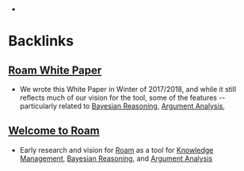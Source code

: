 - 

# Backlinks
## [Roam White Paper](<Roam White Paper.md>)
- We wrote this White Paper in Winter of 2017/2018, and while it still reflects much of our vision for the tool, some of the features -- particularly related to [Bayesian Reasoning](<Bayesian Reasoning.md>), [Argument Analysis](<Argument Analysis.md>),

## [Welcome to Roam](<Welcome to Roam.md>)
- Early research and vision for [Roam](<Roam.md>) as a tool for [Knowledge Management](<Knowledge Management.md>), [Bayesian Reasoning](<Bayesian Reasoning.md>), and [Argument Analysis](<Argument Analysis.md>)

